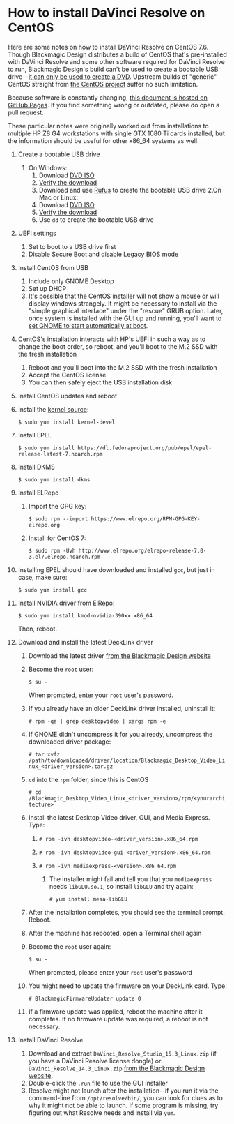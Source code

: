 # How to install DaVinci Resolve on CentOS

Here are some notes on how to install  DaVinci Resolve on CentOS 7.6. Though Blackmagic Design distributes a build of CentOS that's pre-installed with DaVinci Resolve and some other software required for DaVinci Resolve to run, Blackmagic Design's build can't be used to create a bootable USB drive&mdash;[it can only be used to create a DVD](https://forum.blackmagicdesign.com/viewtopic.php?f=21&t=65447#p370722). Upstream builds of "generic" CentOS straight from [the CentOS project](https://www.centos.org/) suffer no such limitation.

Because software is constantly changing, [this document is hosted on GitHub Pages](https://github.com/sethgoldin/davinci-resolve-generic-centos). If you find something wrong or outdated, please do open a pull request. 

These particular notes were originally worked out from installations to multiple HP Z8 G4 workstations with single GTX 1080 Ti cards installed, but the information should be useful for other x86_64 systems as well.

1. Create a bootable USB drive
	1. On Windows:
		1. Download [DVD ISO](https://www.centos.org/download/)
		2. [Verify the download](https://wiki.centos.org/TipsAndTricks/sha256sum)
		3. Download and use [Rufus](https://rufus.ie/) to create the bootable USB drive
	2.On Mac or Linux:
		1. Download [DVD ISO](https://www.centos.org/download/)
		2. [Verify the download](https://wiki.centos.org/TipsAndTricks/sha256sum)
		3. Use `dd` to create the bootable USB drive		
2. UEFI settings
	1. Set to boot to a USB drive first
	2. Disable Secure Boot and disable Legacy BIOS mode
3. Install CentOS from USB
	1. Include only GNOME Desktop
	2. Set up DHCP
	3. It's possible that the CentOS installer will not show a mouse or will display windows strangely. It might be necessary to install via the "simple graphical interface" under the "rescue" GRUB option. Later, once system is installed with the GUI up and running, you'll want to [set GNOME to start automatically at boot](https://www.rootusers.com/how-to-start-gui-in-centos-7-linux/).
4. CentOS's installation interacts with HP's UEFI in such a way as to change the boot order, so reboot, and you'll boot to the M.2 SSD with the fresh installation
	1. Reboot and you'll boot into the M.2 SSD with the fresh installation
	2. Accept the CentOS license
	3. You can then safely eject the USB installation disk
5. Install CentOS updates and reboot
6. Install the [kernel source](https://wiki.centos.org/HowTos/I_need_the_Kernel_Source):

	```$ sudo yum install kernel-devel```

7. Install EPEL

	```$ sudo yum install https://dl.fedoraproject.org/pub/epel/epel-release-latest-7.noarch.rpm```

8. Install DKMS
	
	```$ sudo yum install dkms```
	
9. Install ELRepo
	1. Import the GPG key:
		
		```$ sudo rpm --import https://www.elrepo.org/RPM-GPG-KEY-elrepo.org```
		
	2. Install for CentOS 7:
	
		```$ sudo rpm -Uvh http://www.elrepo.org/elrepo-release-7.0-3.el7.elrepo.noarch.rpm```

10. Installing EPEL should have downloaded and installed `gcc`, but just in case, make sure:

	```$ sudo yum install gcc```

11. Install NVIDIA driver from ElRepo:
	
	```$ sudo yum install kmod-nvidia-390xx.x86_64```
	
	Then, reboot.
	
12. Download and install the latest DeckLink driver

	1. Download the latest driver [from the Blackmagic Design website](https://www.blackmagicdesign.com/support/family/capture-and-playback)
	2. Become the `root` user:
		
		```$ su -```
		
		When prompted, enter your `root` user's password.
		
	3. If you already have an older DeckLink driver installed, uninstall it:
		
		```# rpm -qa | grep desktopvideo | xargs rpm -e```
		
	4. If GNOME didn't uncompress it for you already, uncompress the downloaded driver package:
		
		```# tar xvfz /path/to/downloaded/driver/location/Blackmagic_Desktop_Video_Linux_<driver_version>.tar.gz```
		
	5. `cd` into the `rpm` folder, since this is CentOS
	
		```# cd /Blackmagic_Desktop_Video_Linux_<driver_version>/rpm/<yourarchitecture>```
		
	6. Install the latest Desktop Video driver, GUI, and Media Express. Type:

		1. ```# rpm -ivh desktopvideo-<driver_version>.x86_64.rpm```

		2. ```# rpm -ivh desktopvideo-gui-<driver_version>.x86_64.rpm```
		
		3. ```# rpm -ivh mediaexpress-<version>.x86_64.rpm```
		
			1. The installer might fail and tell you that you `mediaexpress` needs `libGLU.so.1`, so install `libGLU` and try again:
				
				```# yum install mesa-libGLU```
		
	7. After the installation completes, you should see the terminal prompt. Reboot.
	8. After the machine has rebooted, open a Terminal shell again
	9. Become the `root` user again:
		
		```$ su -```
		
		When prompted, please enter your `root` user's password
		
	11. You might need to update the firmware on your DeckLink card. Type:
		
		```# BlackmagicFirmwareUpdater update 0```
		
	12.  If a firmware update was applied, reboot the machine after it completes. If no firmware update was required, a reboot is not necessary.
	
9. Install DaVinci Resolve
	1. Download and extract `DaVinci_Resolve_Studio_15.3_Linux.zip` (if you have a DaVinci Resolve license dongle) or `DaVinci_Resolve_14.3_Linux.zip` [from the Blackmagic Design website](https://www.blackmagicdesign.com/support/family/davinci-resolve-and-fusion).
	2. Double-click the `.run` file to use the GUI installer
	3. Resolve might not launch after the installation--if you run it via the command-line from `/opt/resolve/bin/`, you can look for clues as to why it might not be able to launch. If some program is missing, try figuring out what Resolve needs and install via `yum`.

